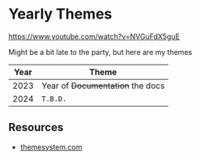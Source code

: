 # Yearly Themes

https://www.youtube.com/watch?v=NVGuFdX5guE

Might be a bit late to the party, but here are my themes

| Year | Theme         |
| ---- | ------------- |
| 2023 | Year of ~~Documentation~~ the docs |
| 2024 | `T.B.D.`              |

## Resources
- [themesystem.com](https://themesystem.com)
